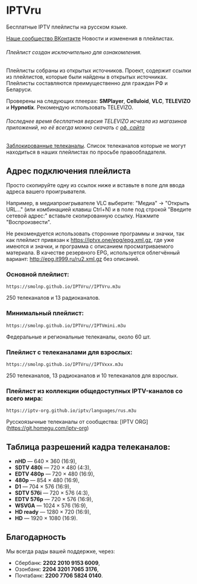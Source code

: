 # IPTVru
Бесплатные IPTV плейлисты на русском языке.

[Наше сообщество ВКонтакте](https://vk.com/iptvru250) Новости и изменения в плейлистах.

###### Плейлист создан исключительно для ознакомления.
Плейлисты собраны из открытых источников. Проект, содержит ссылки из плейлистов, которые были найдены в открытых источниках. Плейлисты составляются преимущественно для граждан РФ и Беларуси.

Проверены на следующих плеерах: **SMPlayer**, **Celluloid**, **VLC**, **TELEVIZO** и **Hypnotix**. Рекомендую использовать TELEVIZO.
###### Последнее время бесплатная версия TELEVIZO исчезла из магазинов приложений, но её всегда можно скачать с [оф. сайта](https://televizo.net/)

[Заблокированные телеканалы](https://vk.com/@iptvru250-telekanaly-kotoryh-nikogda-ne-budet). Список телеканалов которые не могут находиться в наших плейлистах по просьбе правообладателя.

## Адрес подключения плейлиста
Просто скопируйте одну из ссылок ниже и вставьте в поле для ввода адреса вашего проигрывателя.

Например, в медиапроигрывателе VLC выберите: "Медиа" -> "Открыть URL..." (или комбинацией клавиш Ctrl+N) и в поле под строкой "Введите сетевой адрес:" вставьте скопированную ссылку. Нажмите "Воспроизвести".

Не рекомендуется использовать сторонние программы и значки, так как плейлист привязан к https://iptvx.one/epg/epg.xml.gz, где уже имеются и значки, и программа с описанием просматриваемого материала. В качестве резервного EPG, используется облегчённый вариант: http://epg.it999.ru/ru2.xml.gz без описаний.

### Основной плейлист:
```
https://smolnp.github.io/IPTVru//IPTVru.m3u
```
250 телеканалов и 13 радиоканалов.

### Минимальный плейлист: 
```
https://smolnp.github.io/IPTVru//IPTVmini.m3u
```
Федеральные и региональные телеканалы, около 60 шт.

### Плейлист с телеканалами для взрослых: 
```
https://smolnp.github.io/IPTVru//IPTVххх.m3u
```
250 телеканалов, 13 радиоканалов и 10 телеканалов для взрослых.

### Плейлист из коллекции общедоступных IPTV-каналов со всего мира: 
```
https://iptv-org.github.io/iptv/languages/rus.m3u
```
Русскоязычные телеканалы от сообщества: [IPTV ORG] (https://git.homegu.com/iptv-org)

## Таблица разрешений кадра телеканалов:
* **nHD** — 640 × 360 (16:9),
* **SDTV 480i** — 720 × 480 (4:3),
* **EDTV 480p** — 720 × 480 (16:9),
* **480p** — 854 × 480 (16:9),
* **D1** — 704 × 576 (16:9),
* **SDTV 576i** — 720 × 576 (4:3),
* **EDTV 576p** — 720 × 576 (16:9),
* **WSVGA** — 1024 × 576 (16:9),
* **HD ready** — 1280 × 720 (16:9),
* **HD** — 1920 × 1080 (16:9).

## Благодарность
Мы всегда рады вашей поддержке, через:
* Сбербанк: **2202 2010 9153 6009**,
* Озонбанк: **2204 3201 7065 3176**,
* Почтабанк: **2200 7706 5824 0140**.
